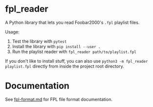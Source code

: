 fpl_reader
==========

A Python library that lets you read Foobar2000's `.fpl` playlist files.

Usage:

1. Test the library with `pytest`
2. Install the library with `pip install --user .`
3. Run the playlist reader with `fpl_reader path/to/playlist.fpl`

If you don't like to install stuff, you can also use `python3 -m fpl_reader
playlist.fpl` directly from inside the project root directory.

Documentation
=============

See [fpl-format.md](fpl-format.md) for FPL file format documentation.
